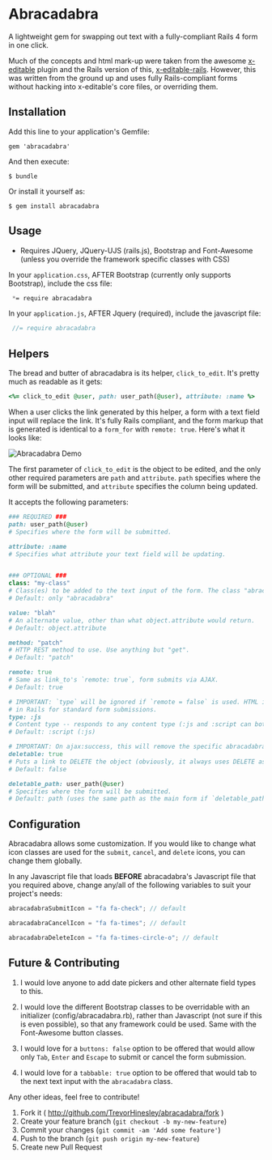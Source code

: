 # Abracadabra

A lightweight gem for swapping out text with a fully-compliant Rails 4 form in one click.

Much of the concepts and html mark-up were taken from the awesome [x-editable](http://vitalets.github.io/x-editable/) plugin and the Rails version of this, [x-editable-rails](https://github.com/werein/x-editable-rails). However, this was written from the ground up and uses fully Rails-compliant forms without hacking into x-editable's core files, or overriding them.

## Installation

Add this line to your application's Gemfile:

    gem 'abracadabra'

And then execute:

    $ bundle

Or install it yourself as:

    $ gem install abracadabra

## Usage

* Requires JQuery, JQuery-UJS (rails.js), Bootstrap and Font-Awesome (unless you override the framework specific classes with CSS)

In your `application.css`, AFTER Bootstrap (currently only supports Bootstrap), include the css file:

```css
 *= require abracadabra
```

In your `application.js`, AFTER Jquery (required), include the javascript file:

```js
 //= require abracadabra
```

## Helpers

The bread and butter of abracadabra is its helper, `click_to_edit`. It's pretty much as readable as it gets:

```ruby
<%= click_to_edit @user, path: user_path(@user), attribute: :name %>
```

When a user clicks the link generated by this helper, a form with a text field input will replace the link. It's fully Rails compliant, and the form markup that is generated is identical to a `form_for` with `remote: true`. Here's what it looks like:

![Abracadabra Demo](http://recordit.co/CbgPTahYix.gif "Abracadabra Demo")

The first parameter of `click_to_edit` is the object to be edited, and the only other required parameters are `path` and `attribute`. `path` specifies where the form will be submitted, and `attribute` specifies the column being updated.

It accepts the following parameters:

```ruby
### REQUIRED ###
path: user_path(@user)
# Specifies where the form will be submitted.

attribute: :name
# Specifies what attribute your text field will be updating.


### OPTIONAL ###
class: "my-class"
# Class(es) to be added to the text input of the form. The class "abracadabra" is added either way.
# Default: only "abracadabra"

value: "blah"
# An alternate value, other than what object.attribute would return.
# Default: object.attribute

method: "patch"
# HTTP REST method to use. Use anything but "get".
# Default: "patch"

remote: true
# Same as link_to's `remote: true`, form submits via AJAX.
# Default: true

# IMPORTANT: `type` will be ignored if `remote = false` is used. HTML is the default 
# in Rails for standard form submissions.
type: :js
# Content type -- responds to any content type (:js and :script can both be used to respond with Javascript).
# Default: :script (:js)

# IMPORTANT: On ajax:success, this will remove the specific abracadabra instance from the DOM entirely
deletable: true
# Puts a link to DELETE the object (obviously, it always uses DELETE as the HTTP verb).
# Default: false

deletable_path: user_path(@user)
# Specifies where the form will be submitted. 
# Default: path (uses the same path as the main form if `deletable_path` isn't declared).
```

## Configuration

Abracadabra allows some customization. If you would like to change what icon classes are used for the `submit`, `cancel`, and `delete` icons, you can change them globally. 

In any Javascript file that loads **BEFORE** abracadabra's Javascript file that you required above, change any/all of the following variables to suit your project's needs:

```javascript
abracadabraSubmitIcon = "fa fa-check"; // default

abracadabraCancelIcon = "fa fa-times"; // default

abracadabraDeleteIcon = "fa fa-times-circle-o"; // default
```



## Future & Contributing

1. I would love anyone to add date pickers and other alternate field types to this.

2. I would love the different Bootstrap classes to be overridable with an initializer (config/abracadabra.rb), rather than Javascript (not sure if this is even possible), so that any framework could be used. Same with the Font-Awesome button classes.

3. I would love for a `buttons: false` option to be offered that would allow only `Tab`, `Enter` and `Escape` to submit or cancel the form submission.

4. I would love for a `tabbable: true` option to be offered that would tab to the next text input with the `abracadabra` class.

Any other ideas, feel free to contribute!

1. Fork it ( http://github.com/TrevorHinesley/abracadabra/fork )
2. Create your feature branch (`git checkout -b my-new-feature`)
3. Commit your changes (`git commit -am 'Add some feature'`)
4. Push to the branch (`git push origin my-new-feature`)
5. Create new Pull Request
